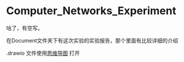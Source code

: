# Computer_Networks_Experiment

咕了，有空写。

在Document文件夹下有这次实验的实验报告，那个里面有比较详细的介绍

.drawio 文件使用[思维导图](https://app.diagrams.net/)
打开
